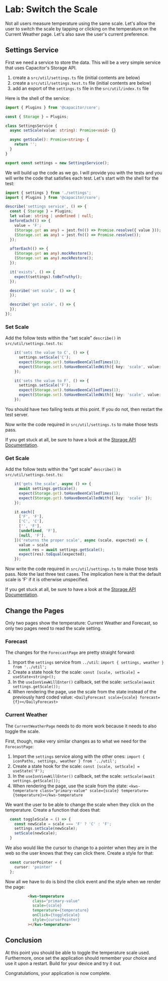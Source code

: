# Lab: Switch the Scale

Not all users measure temperature using the same scale. Let's allow the user to switch the scale by tapping or clicking on the temperature on the Current Weather page. Let's also save the user's current preference.

## Settings Service

First we need a service to store the data. This will be a very simple service that uses Capacitor's Storage API.

1. create a `src/util/settings.ts` file (initial contents are below)
1. create a `src/util/settings.test.ts` file (initial contents are below)
1. add an export of the `settings.ts` file in the `src/util/index.ts` file

Here is the shell of the service:

```TypeScript
import { Plugins } from '@capacitor/core';

const { Storage } = Plugins;

class SettingsService {
  async setScale(value: string): Promise<void> {}

  async getScale(): Promise<string> {
    return '';
  }
}

export const settings = new SettingsService();
```

We will build up the code as we go. I will provide you with the tests and you will write the code that satisfies each test. Let's start with the shell for the test:

```typescript
import { settings } from './settings';
import { Plugins } from '@capacitor/core';

describe('settings service', () => {
  const { Storage } = Plugins;
  let value: string | undefined | null;
  beforeEach(() => {
    value = 'F';
    (Storage.get as any) = jest.fn(() => Promise.resolve({ value }));
    (Storage.set as any) = jest.fn(() => Promise.resolve());
  });

  afterEach(() => {
    (Storage.get as any).mockRestore();
    (Storage.set as any).mockRestore();
  });

  it('exists', () => {
    expect(settings).toBeTruthy();
  });

  describe('set scale', () => {
  });

  describe('get scale', () => {
  });
});
````

### Set Scale

Add the follow tests within the "set scale" `describe()` in `src/util/settings.test.ts`:

```typescript
    it('sets the value to C', () => {
      settings.setScale('C');
      expect(Storage.set).toHaveBeenCalledTimes(1);
      expect(Storage.set).toHaveBeenCalledWith({ key: 'scale', value: 'C' });
    });

    it('sets the value to F', () => {
      settings.setScale('F');
      expect(Storage.set).toHaveBeenCalledTimes(1);
      expect(Storage.set).toHaveBeenCalledWith({ key: 'scale', value: 'F' });
    });
```

You should have two failing tests at this point. If you do not, then restart the test server.

Now write the code required in `src/util/settings.ts` to make those tests pass.

If you get stuck at all, be sure to have a look at the <a href="https://capacitorjs.com/docs/apis/storage" target="_blank">Storage API Documentation</a>.

### Get Scale

Add the follow tests within the "get scale" `describe()` in `src/util/settings.test.ts`:

```typescript
    it('gets the scale', async () => {
      await settings.getScale();
      expect(Storage.get).toHaveBeenCalledTimes(1);
      expect(Storage.get).toHaveBeenCalledWith({ key: 'scale' });
    });

    it.each([
      ['F', 'F'],
      ['C', 'C'],
      ['', 'F'],
      [undefined, 'F'],
      [null, 'F'],
    ])('returns the proper scale', async (scale, expected) => {
      value = scale
      const res = await settings.getScale();
      expect(res).toEqual(expected);
    });
```

Now write the code required in `src/util/settings.ts` to make those tests pass. Note the last three test cases. The implication here is that the default scale is 'F' if it is otherwise unspecified.

If you get stuck at all, be sure to have a look at the <a href="https://capacitorjs.com/docs/apis/storage" target="_blank">Storage API Documentation</a>.

## Change the Pages

Only two pages show the temperature: Current Weather and Forecast, so only two pages need to read the scale setting.

### Forecast

The changes for the `ForeccastPage` are pretty straight forward:

1. Import the `settings` service from `../util`: `import { settings, weather } from '../util';`
1. Create a state hook for the scale: `const [scale, setScale] = useState<string>();`
1. In the `useIonViewWillEnter()` callback, set the scale: `setScale(await settings.getScale());`
1. When rendering the page, use the scale from the state instead of the previously hard coded value: `<DailyForecast scale={scale} forecast={f}></DailyForecast>`


### Current Weather

The `CurrentWeatherPage` needs to do more work because it needs to also toggle the scale.

First, though, make very similar changes as to what we need for the `ForecastPage`:

1. Import the `settings` service along with the other ones: `import { iconPaths, settings, weather } from '../util';`
1. Create a state hook for the scale: `const [scale, setScale] = useState('F');`
1. In the `useIonViewWillEnter()` callback, set the scale: `setScale(await settings.getScale());`
1. When rendering the page, use the scale from the state: `<kws-temperature class="primary-value" scale={scale} temperature={temperature}></kws-temperature`

We want the user to be able to change the scale when they click on the temperature. Create a function that does that:

```TypeScript
  const toggleScale = () => {
    const newScale = scale === 'F' ? 'C' : 'F';
    settings.setScale(newScale);
    setScale(newScale);
  }
```

We also would like the cursor to change to a pointer when they are in the web so the user knows that they can click there. Create a style for that:

```TypeScript
  const cursorPointer = {
    cursor: 'pointer'
  };
```

Now all we have to do is bind the click event and the style when we render the page:

```HTML
          <kws-temperature
            class="primary-value"
            scale={scale}
            temperature={temperature}
            onClick={toggleScale}
            style={cursorPointer}
          ></kws-temperature>
```

## Conclusion

At this point you should be able to toggle the temperature scale used. Furthermore, once set the application should remember your choice and use it upon a restart. Build for your device and try it out.

Congratulations, your application is now complete.
